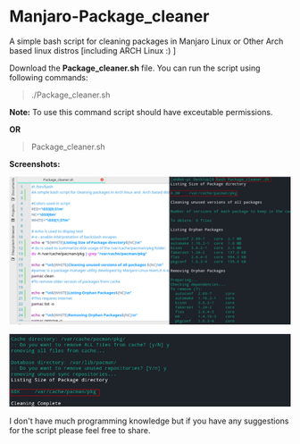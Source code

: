 # Manjaro-Package_cleaner
A simple bash script for cleaning packages in Manjaro Linux or Other Arch based linux distros [including ARCH Linux :) ]

Download the **Package_cleaner.sh** file.
You can run the script using following commands:

>./Package_cleaner.sh

**Note:** To use this command script should have exceutable permissions.

**OR**

>Package_cleaner.sh

**Screenshots:**

![Starting Cleaning](https://raw.githubusercontent.com/Ashutosh-Kukreti/Manjaro-Package_cleaner/master/screenshot1.png?raw=true) 

![Ending Cleaning](https://raw.githubusercontent.com/Ashutosh-Kukreti/Manjaro-Package_cleaner/master/screenshot2.png?raw=true)


I don't have much programming knowledge but if you have any suggestions for the script please feel free to share.
